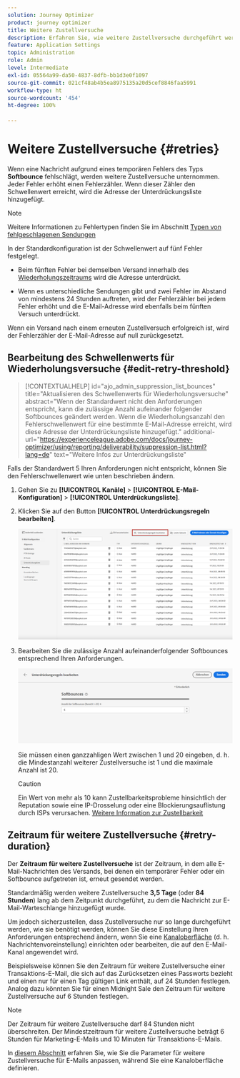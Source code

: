 ```yaml
---
solution: Journey Optimizer
product: journey optimizer
title: Weitere Zustellversuche
description: Erfahren Sie, wie weitere Zustellversuche durchgeführt werden, bevor eine Adresse an die Unterdrückungsliste gesendet wird.
feature: Application Settings
topic: Administration
role: Admin
level: Intermediate
exl-id: 05564a99-da50-4837-8dfb-bb1d3e0f1097
source-git-commit: 021cf48ab4b5ea8975135a20d5cef8846faa5991
workflow-type: ht
source-wordcount: '454'
ht-degree: 100%

---
```


# Weitere Zustellversuche {#retries}

Wenn eine Nachricht aufgrund eines temporären Fehlers des Typs **Softbounce** fehlschlägt, werden weitere Zustellversuche unternommen. Jeder Fehler erhöht einen Fehlerzähler. Wenn dieser Zähler den Schwellenwert erreicht, wird die Adresse der Unterdrückungsliste hinzugefügt.

>[!NOTE]
>
>Weitere Informationen zu Fehlertypen finden Sie im Abschnitt [Typen von fehlgeschlagenen Sendungen](../reports/suppression-list.md#delivery-failures)

In der Standardkonfiguration ist der Schwellenwert auf fünf Fehler festgelegt.

* Beim fünften Fehler bei demselben Versand innerhalb des [Wiederholungszeitraums](#retry-duration) wird die Adresse unterdrückt.

* Wenn es unterschiedliche Sendungen gibt und zwei Fehler im Abstand von mindestens 24 Stunden auftreten, wird der Fehlerzähler bei jedem Fehler erhöht und die E-Mail-Adresse wird ebenfalls beim fünften Versuch unterdrückt.

Wenn ein Versand nach einem erneuten Zustellversuch erfolgreich ist, wird der Fehlerzähler der E-Mail-Adresse auf null zurückgesetzt.

## Bearbeitung des Schwellenwerts für Wiederholungsversuche {#edit-retry-threshold}

>[!CONTEXTUALHELP]
>id="ajo_admin_suppression_list_bounces"
>title="Aktualisieren des Schwellenwerts für Wiederholungsversuche"
>abstract="Wenn der Standardwert nicht den Anforderungen entspricht, kann die zulässige Anzahl aufeinander folgender Softbounces geändert werden. Wenn die Wiederholungsanzahl den Fehlerschwellenwert für eine bestimmte E-Mail-Adresse erreicht, wird diese Adresse der Unterdrückungsliste hinzugefügt."
>additional-url="https://experienceleague.adobe.com/docs/journey-optimizer/using/reporting/deliverability/suppression-list.html?lang=de" text="Weitere Infos zur Unterdrückungsliste"

Falls der Standardwert 5 Ihren Anforderungen nicht entspricht, können Sie den Fehlerschwellenwert wie unten beschrieben ändern.

1. Gehen Sie zu **[!UICONTROL Kanäle]** > **[!UICONTROL E-Mail-Konfiguration]** > **[!UICONTROL Unterdrückungsliste]**.

1. Klicken Sie auf den Button **[!UICONTROL Unterdrückungsregeln bearbeiten]**.

   ![](assets/suppression-list-edit-retries.png)

1. Bearbeiten Sie die zulässige Anzahl aufeinanderfolgender Softbounces entsprechend Ihren Anforderungen.

   ![](assets/suppression-list-edit-soft-bounces.png)

   Sie müssen einen ganzzahligen Wert zwischen 1 und 20 eingeben, d. h. die Mindestanzahl weiterer Zustellversuche ist 1 und die maximale Anzahl ist 20.

   >[!CAUTION]
   >
   >Ein Wert von mehr als 10 kann Zustellbarkeitsprobleme hinsichtlich der Reputation sowie eine IP-Drosselung oder eine Blockierungsauflistung durch ISPs verursachen. [Weitere Information zur Zustellbarkeit](../reports/deliverability.md)

## Zeitraum für weitere Zustellversuche {#retry-duration}

Der **Zeitraum für weitere Zustellversuche** ist der Zeitraum, in dem alle E-Mail-Nachrichten des Versands, bei denen ein temporärer Fehler oder ein Softbounce aufgetreten ist, erneut gesendet werden.

Standardmäßig werden weitere Zustellversuche **3,5 Tage** (oder **84 Stunden**) lang ab dem Zeitpunkt durchgeführt, zu dem die Nachricht zur E-Mail-Warteschlange hinzugefügt wurde.

Um jedoch sicherzustellen, dass Zustellversuche nur so lange durchgeführt werden, wie sie benötigt werden, können Sie diese Einstellung Ihren Anforderungen entsprechend ändern, wenn Sie eine [Kanaloberfläche](channel-surfaces.md) (d. h. Nachrichtenvoreinstellung) einrichten oder bearbeiten, die auf den E-Mail-Kanal angewendet wird.

Beispielsweise können Sie den Zeitraum für weitere Zustellversuche einer Transaktions-E-Mail, die sich auf das Zurücksetzen eines Passworts bezieht und einen nur für einen Tag gültigen Link enthält, auf 24 Stunden festlegen. Analog dazu könnten Sie für einen Midnight Sale den Zeitraum für weitere Zustellversuche auf 6 Stunden festlegen.

>[!NOTE]
>
>Der Zeitraum für weitere Zustellversuche darf 84 Stunden nicht überschreiten. Der Mindestzeitraum für weitere Zustellversuche beträgt 6 Stunden für Marketing-E-Mails und 10 Minuten für Transaktions-E-Mails.

In [diesem Abschnitt](channel-surfaces.md#create-channel-surface) erfahren Sie, wie Sie die Parameter für weitere Zustellversuche für E-Mails anpassen, während Sie eine Kanaloberfläche definieren.

